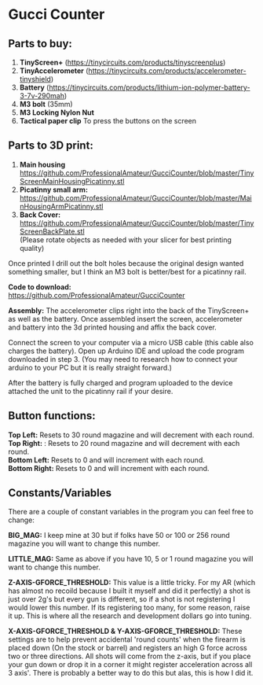 # Gucci Counter

## Parts to buy:
1. **TinyScreen+** (https://tinycircuits.com/products/tinyscreenplus)
2. **TinyAccelerometer** (https://tinycircuits.com/products/accelerometer-tinyshield)
3. **Battery** (https://tinycircuits.com/products/lithium-ion-polymer-battery-3-7v-290mah)
4. **M3 bolt** (35mm)
5. **M3 Locking Nylon Nut**  
6. **Tactical paper clip** To press the buttons on the screen

## Parts to 3D print:  

1. **Main housing** https://github.com/ProfessionalAmateur/GucciCounter/blob/master/TinyScreenMainHousingPicatinny.stl  
2. **Picatinny small arm:** https://github.com/ProfessionalAmateur/GucciCounter/blob/master/MainHousingArmPicatinny.stl  
3. **Back Cover:** https://github.com/ProfessionalAmateur/GucciCounter/blob/master/TinyScreenBackPlate.stl  
(Please rotate objects as needed with your slicer for best printing quality)  

Once printed I drill out the bolt holes because the original design wanted something smaller, but I think an M3 bolt is better/best for a picatinny rail.

**Code to download:**  
https://github.com/ProfessionalAmateur/GucciCounter



**Assembly:** The accelerometer clips right into the back of the TinyScreen+ as well as the battery.
Once assembled insert the screen, accelerometer and battery into the 3d printed housing and affix the back cover.  
  
Connect the screen to your computer via a micro USB cable (this cable also charges the battery).
Open up Arduino IDE and upload the code program downloaded in step 3. (You may need to research how to connect your arduino to your PC but it is really straight forward.)

After the battery is fully charged and program uploaded to the device attached the unit to the picatinny rail if your desire.

## Button functions:

**Top Left:** Resets to 30 round magazine and will decrement with each round.  
**Top Right:** : Resets to 20 round magazine and will decrement with each round.  
**Bottom Left:** Resets to 0 and will increment with each round.  
**Bottom Right:** Resets to 0 and will increment with each round.  

## Constants/Variables
There are a couple of constant variables in the program you can feel free to change:  
  
**BIG_MAG:** I keep mine at 30 but if folks have 50 or 100 or 256 round magazine you will want to change this number.

**LITTLE_MAG:** Same as above if you have  10, 5 or 1 round magazine you will want to change this number.   

**Z-AXIS-GFORCE_THRESHOLD:** This value is a little tricky.  For my AR (which has almost no recoild because I built it myself and did it perfectly) a shot is just over 2g's but every gun is different, so if a shot is not registering I would lower this number.  If its registering too many, for some reason, raise it up.  This is where all the research and development dollars go into tuning.  

**X-AXIS-GFORCE_THRESHOLD & Y-AXIS-GFORCE_THRESHOLD:** These settings are to help prevent accidental 'round counts' when the firearm is placed down (On the stock or barrel) and registers an high G force across two or three directions.  All shots will come from the z-axis, but if you place your gun down or drop it in a corner it might register acceleration across all 3 axis'.  There is probably a better way to do this but alas, this is how I did it.
